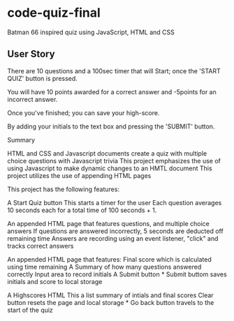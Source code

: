 # code-quiz-final

Batman 66 inspired quiz using JavaScript, HTML and CSS

## User Story

There are 10 questions and a 100sec timer that will Start; once the 'START QUIZ' button is pressed.

You will have 10 points awarded for a correct answer and -5points for an incorrect answer.

Once you've finished; you can save your high-score.

By adding your initials to the text box and pressing the
'SUBMIT' button.

Summary

HTML and CSS and Javascript documents create a quiz with multiple choice questions with Javascript trivia
This project emphasizes the use of using Javascript to make dynamic changes to an HMTL document
This project utilizes the use of appending HTML pages

This project has the following features:

A Start Quiz button
  This starts a timer for the user
  Each question averages 10 seconds each for a total time of 100 seconds + 1.
  
An appended HTML page that features questions, and multiple choice answers
  If questions are answered incorrectly, 5 seconds are deducted off remaining time
  Answers are recording using an event listener, "click" and tracks correct answers

An appended HTML page that features:
  Final score which is calculated using time remaining
  A Summary of how many questions answered correctly
  Input area to record initials
  A Submit button \* Submit buttom saves initials and score to local storage

A Highscores HTML
 This a list summary of intials and final scores
 Clear button resets the page and local storage \* Go back button travels to the start of the quiz
  


